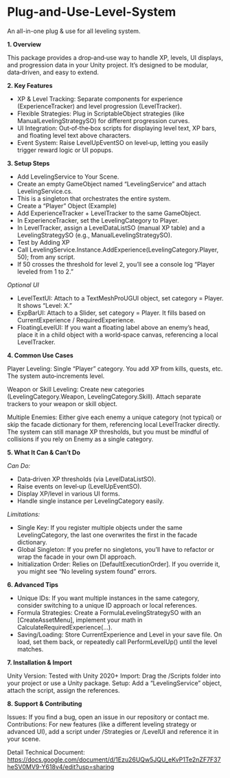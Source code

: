 # Plug-and-Use-Level-System
An all-in-one plug &amp; use for all leveling system. 

**1. Overview**

This package provides a drop‐and‐use way to handle XP, levels, UI displays, and progression data in your Unity project. It’s designed to be modular, data‐driven, and easy to extend.

**2. Key Features**

- XP & Level Tracking: Separate components for experience (ExperienceTracker) and level progression (LevelTracker).
- Flexible Strategies: Plug in ScriptableObject strategies (like ManualLevelingStrategySO) for different progression curves.
- UI Integration: Out‐of‐the‐box scripts for displaying level text, XP bars, and floating level text above characters.
- Event System: Raise LevelUpEventSO on level‐up, letting you easily trigger reward logic or UI popups.

**3. Setup Steps**

- Add LevelingService to Your Scene.
- Create an empty GameObject named “LevelingService” and attach LevelingService.cs.
- This is a singleton that orchestrates the entire system.
- Create a “Player” Object (Example)
- Add ExperienceTracker + LevelTracker to the same GameObject.
- In ExperienceTracker, set the LevelingCategory to Player.
- In LevelTracker, assign a LevelDataListSO (manual XP table) and a LevelingStrategySO (e.g., ManualLevelingStrategySO).
- Test by Adding XP
- Call LevelingService.Instance.AddExperience(LevelingCategory.Player, 50); from any script.
- If 50 crosses the threshold for level 2, you’ll see a console log “Player leveled from 1 to 2.”

_Optional UI_
- LevelTextUI: Attach to a TextMeshProUGUI object, set category = Player. It shows “Level: X.”
- ExpBarUI: Attach to a Slider, set category = Player. It fills based on CurrentExperience / RequiredExperience.
- FloatingLevelUI: If you want a floating label above an enemy’s head, place it in a child object with a world‐space canvas, referencing a local LevelTracker.

**4. Common Use Cases**

Player Leveling: Single “Player” category. You add XP from kills, quests, etc. The system auto‐increments level.

Weapon or Skill Leveling: Create new categories (LevelingCategory.Weapon, LevelingCategory.Skill). Attach separate trackers to your weapon or skill object.

Multiple Enemies: Either give each enemy a unique category (not typical) or skip the facade dictionary for them, referencing local LevelTracker directly. The system can still manage XP thresholds, but you must be mindful of collisions if you rely on Enemy as a single category.

**5. What It Can & Can’t Do**

_Can Do:_
+ Data‐driven XP thresholds (via LevelDataListSO).
+ Raise events on level‐up (LevelUpEventSO).
+ Display XP/level in various UI forms.
+ Handle single instance per LevelingCategory easily.

_Limitations:_
- Single Key: If you register multiple objects under the same LevelingCategory, the last one overwrites the first in the facade dictionary.
- Global Singleton: If you prefer no singletons, you’ll have to refactor or wrap the facade in your own DI approach.
- Initialization Order: Relies on [DefaultExecutionOrder]. If you override it, you might see “No leveling system found” errors.

**6. Advanced Tips**

- Unique IDs: If you want multiple instances in the same category, consider switching to a unique ID approach or local references.
- Formula Strategies: Create a FormulaLevelingStrategySO with an [CreateAssetMenu], implement your math in CalculateRequiredExperience(...).
- Saving/Loading: Store CurrentExperience and Level in your save file. On load, set them back, or repeatedly call PerformLevelUp() until the level matches.

**7. Installation & Import**

Unity Version: Tested with Unity 2020+
Import: Drag the /Scripts folder into your project or use a Unity package.
Setup: Add a “LevelingService” object, attach the script, assign the references.

**8. Support & Contributing**

Issues: If you find a bug, open an issue in our repository or contact me.
Contributions: For new features (like a different leveling strategy or advanced UI), add a script under /Strategies or /LevelUI and reference it in your scene.

Detail Technical Document: https://docs.google.com/document/d/1Ezu26UQw5JQU_eKvP1Te2nZF7F37heSV0MV9-Y618v4/edit?usp=sharing
